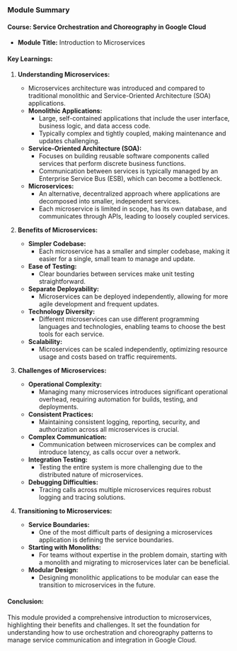 ### Module Summary

#### Course: Service Orchestration and Choreography in Google Cloud
- **Module Title:** Introduction to Microservices

#### Key Learnings:

1. **Understanding Microservices:**
   - Microservices architecture was introduced and compared to traditional monolithic and Service-Oriented Architecture (SOA) applications.
   - **Monolithic Applications:**
     - Large, self-contained applications that include the user interface, business logic, and data access code.
     - Typically complex and tightly coupled, making maintenance and updates challenging.
   - **Service-Oriented Architecture (SOA):**
     - Focuses on building reusable software components called services that perform discrete business functions.
     - Communication between services is typically managed by an Enterprise Service Bus (ESB), which can become a bottleneck.
   - **Microservices:**
     - An alternative, decentralized approach where applications are decomposed into smaller, independent services.
     - Each microservice is limited in scope, has its own database, and communicates through APIs, leading to loosely coupled services.

2. **Benefits of Microservices:**
   - **Simpler Codebase:**
     - Each microservice has a smaller and simpler codebase, making it easier for a single, small team to manage and update.
   - **Ease of Testing:**
     - Clear boundaries between services make unit testing straightforward.
   - **Separate Deployability:**
     - Microservices can be deployed independently, allowing for more agile development and frequent updates.
   - **Technology Diversity:**
     - Different microservices can use different programming languages and technologies, enabling teams to choose the best tools for each service.
   - **Scalability:**
     - Microservices can be scaled independently, optimizing resource usage and costs based on traffic requirements.

3. **Challenges of Microservices:**
   - **Operational Complexity:**
     - Managing many microservices introduces significant operational overhead, requiring automation for builds, testing, and deployments.
   - **Consistent Practices:**
     - Maintaining consistent logging, reporting, security, and authorization across all microservices is crucial.
   - **Complex Communication:**
     - Communication between microservices can be complex and introduce latency, as calls occur over a network.
   - **Integration Testing:**
     - Testing the entire system is more challenging due to the distributed nature of microservices.
   - **Debugging Difficulties:**
     - Tracing calls across multiple microservices requires robust logging and tracing solutions.

4. **Transitioning to Microservices:**
   - **Service Boundaries:**
     - One of the most difficult parts of designing a microservices application is defining the service boundaries.
   - **Starting with Monoliths:**
     - For teams without expertise in the problem domain, starting with a monolith and migrating to microservices later can be beneficial.
   - **Modular Design:**
     - Designing monolithic applications to be modular can ease the transition to microservices in the future.

#### Conclusion:
This module provided a comprehensive introduction to microservices, highlighting their benefits and challenges. It set the foundation for understanding how to use orchestration and choreography patterns to manage service communication and integration in Google Cloud.